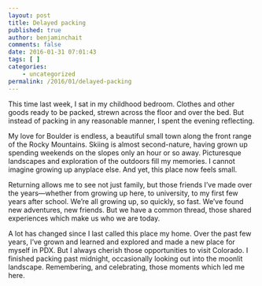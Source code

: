```yaml
---
layout: post
title: Delayed packing
published: true
author: benjaminchait
comments: false
date: 2016-01-31 07:01:43
tags: [ ]
categories:
    - uncategorized
permalink: /2016/01/delayed-packing
---
```

This time last week, I sat in my childhood bedroom. Clothes and other goods ready to be packed, strewn across the floor and over the bed. But instead of packing in any reasonable manner, I spent the evening reflecting.





My love for Boulder is endless, a beautiful small town along the front range of the Rocky Mountains. Skiing is almost second-nature, having grown up spending weekends on the slopes only an hour or so away. Picturesque landscapes and exploration of the outdoors fill my memories. I cannot imagine growing up anyplace else. And yet, this place now feels small.



Returning allows me to see not just family, but those friends I’ve made over the years—whether from growing up here, to university, to my first few years after school. We’re all growing up, so quickly, so fast. We’ve found new adventures, new friends. But we have a common thread, those shared experiences which make us who we are today.





A lot has changed since I last called this place my home. Over the past few years, I’ve grown and learned and explored and made a new place for myself in PDX. But I always cherish those opportunities to visit Colorado. I finished packing past midnight, occasionally looking out into the moonlit landscape. Remembering, and celebrating, those moments which led me here.
